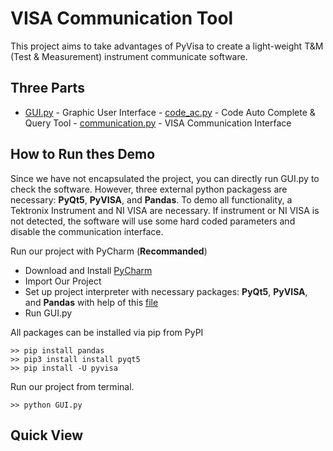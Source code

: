 # VISA Communication Tool
This project aims to take advantages of PyVisa to create a light-weight T&M (Test & Measurement) instrument communicate software.

## Three Parts
   -  [GUI.py](https://github.com/HouPoc/VISACommunicationTool-GROUP64/blob/master/Src/Main/GUI.py) - Graphic User Interface
    -  [code_ac.py](https://github.com/HouPoc/VISACommunicationTool-GROUP64/blob/master/Src/Extention/src/code_ac.py) - Code Auto Complete & Query Tool
    -  [communication.py](https://github.com/HouPoc/VISACommunicationTool-GROUP64/blob/master/Src/Extention/src/communication.py) - VISA Communication Interface

## How to Run thes Demo

Since we have not encapsulated the project, you can directly run GUI.py to check the software. However, three external python packagess are necessary: **PyQt5**, **PyVISA**, and **Pandas**.  To demo all functionality, a Tektronix Instrument and NI VISA are necessary. If instrument or NI VISA is not detected, the software will use some hard coded parameters and disable the communication interface.

Run our project with PyCharm (**Recommanded**)
 - Download and Install [PyCharm](https://www.jetbrains.com/pycharm/download/#section=windows)
 - Import Our Project
 - Set up project interpreter with necessary packages: **PyQt5**, **PyVISA**, and **Pandas** with help of this [file](https://github.com/HouPoc/VISACommunicationTool-GROUP64/blob/master/SetUp)
 - Run GUI.py

All packages can be installed via pip from PyPI
```
>> pip install pandas
>> pip3 install install pyqt5
>> pip install -U pyvisa
```

Run our project from terminal.

```
>> python GUI.py
```
## Quick View
















